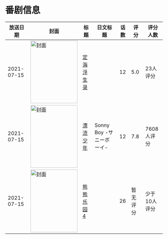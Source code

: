 # 番剧信息

|放送日期|封面|标题|日文标题|话数|评分|评分人数|
|---|---|---|---|---|---|---|
|2021-07-15|<img src="//lain.bgm.tv/pic/cover/c/8c/70/305670_yrvyY.jpg" alt="封面" style="width:150px;height:200px;object-fit:cover;">|[定海浮生录](https://bangumi.tv/subject/305670)||12|5.0|23人评分|
|2021-07-15|<img src="//lain.bgm.tv/pic/cover/c/30/fb/332649_32TAQ.jpg" alt="封面" style="width:150px;height:200px;object-fit:cover;">|[漂流少年](https://bangumi.tv/subject/332649)|Sonny Boy -サニーボーイ-|12|7.8|7608人评分|
|2021-07-15|<img src="//lain.bgm.tv/pic/cover/c/e5/83/438222_HyYA1.jpg" alt="封面" style="width:150px;height:200px;object-fit:cover;">|[熊熊乐园4](https://bangumi.tv/subject/438222)||26|暂无评分|少于10人评分|
